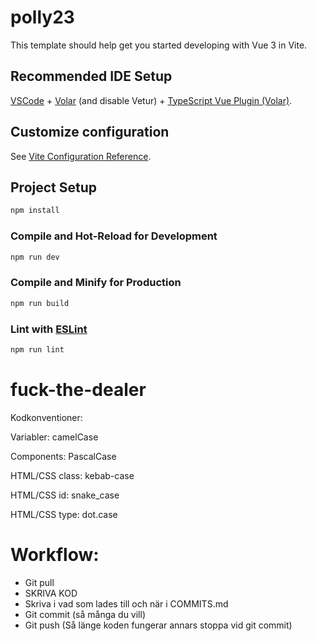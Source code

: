 # polly23

This template should help get you started developing with Vue 3 in Vite.

## Recommended IDE Setup

[VSCode](https://code.visualstudio.com/) + [Volar](https://marketplace.visualstudio.com/items?itemName=Vue.volar) (and disable Vetur) + [TypeScript Vue Plugin (Volar)](https://marketplace.visualstudio.com/items?itemName=Vue.vscode-typescript-vue-plugin).

## Customize configuration

See [Vite Configuration Reference](https://vitejs.dev/config/).

## Project Setup

```sh
npm install
```

### Compile and Hot-Reload for Development

```sh
npm run dev
```

### Compile and Minify for Production

```sh
npm run build
```

### Lint with [ESLint](https://eslint.org/)

```sh
npm run lint
```

# fuck-the-dealer

Kodkonventioner:

Variabler: camelCase

Components: PascalCase

HTML/CSS class: kebab-case

HTML/CSS id: snake_case

HTML/CSS type: dot.case

# Workflow:

- Git pull
- SKRIVA KOD
- Skriva i vad som lades till och när i COMMITS.md
- Git commit (så många du vill)
- Git push (Så länge koden fungerar annars stoppa vid git commit)
